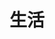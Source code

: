 ---
title: 生活
image: "洋桔梗.jpg"

# Badge style
style:
    background: "#2a9d8f"
    color: "#fff"
---